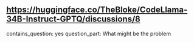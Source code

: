 ## https://huggingface.co/TheBloke/CodeLlama-34B-Instruct-GPTQ/discussions/8

contains_question: yes
question_part: What might be the problem